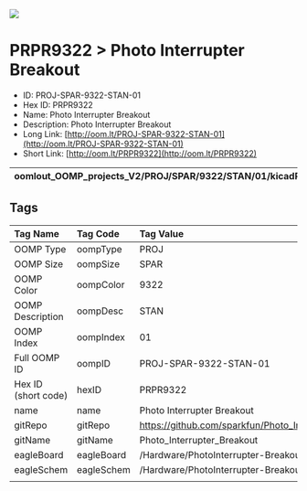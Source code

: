 


  
![][im]
# PRPR9322 > Photo Interrupter Breakout

- ID: PROJ-SPAR-9322-STAN-01
- Hex ID: PRPR9322
- Name: Photo Interrupter Breakout
- Description: Photo Interrupter Breakout
- Long Link: [http://oom.lt/PROJ-SPAR-9322-STAN-01](http://oom.lt/PROJ-SPAR-9322-STAN-01)
- Short Link: [http://oom.lt/PRPR9322](http://oom.lt/PRPR9322)
  

|oomlout_OOMP_projects_V2/PROJ/SPAR/9322/STAN/01/kicadPcb3dFront.png|oomlout_OOMP_projects_V2/PROJ/SPAR/9322/STAN/01/kicadPcb3dBack.png|oomlout_OOMP_projects_V2/PROJ/SPAR/9322/STAN/01/kicadPcb3d.png||
| :---: | :---: | :---: | :---: |

## Tags
  

|Tag Name|Tag Code|Tag Value|
| :--- | :--- | :--- |
|OOMP Type|oompType|PROJ|
|OOMP Size|oompSize|SPAR|
|OOMP Color|oompColor|9322|
|OOMP Description|oompDesc|STAN|
|OOMP Index|oompIndex|01|
|Full OOMP ID|oompID|PROJ-SPAR-9322-STAN-01|
|Hex ID (short code)|hexID|PRPR9322|
|name|name|Photo Interrupter Breakout|
|gitRepo|gitRepo|https://github.com/sparkfun/Photo_Interrupter_Breakout|
|gitName|gitName|Photo_Interrupter_Breakout|
|eagleBoard|eagleBoard|/Hardware/PhotoInterrupter-Breakout.brd|
|eagleSchem|eagleSchem|/Hardware/PhotoInterrupter-Breakout.sch|
||||



[im]: PROJ/SPAR/9322/STAN/01/kicadPcb3d_450.png
